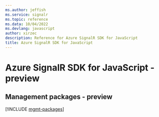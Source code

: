 ```yaml
---
ms.author: jeffish
ms.service: signalr
ms.topic: reference
ms.data: 10/04/2022
ms.devlang: javascript
author: xirzec
description: Reference for Azure SignalR SDK for JavaScript
title: Azure SignalR SDK for JavaScript
---
```

# Azure SignalR SDK for JavaScript - preview

## Management packages - preview
[!INCLUDE [mgmt-packages](signalr-mgmt-index.md)]
